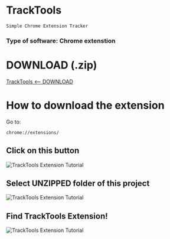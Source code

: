 # TrackTools
    Simple Chrome Extension Tracker

### Type of software: Chrome extenstion

# DOWNLOAD (.zip)
[TrackTools <-- DOWNLOAD](https://github.com/TaraJura/TrackTools/archive/refs/heads/main.zip)

# How to download the extension

Go to:

```URL
chrome://extensions/
```

## Click on this button

![TrackTools Extension Tutorial](https://raw.githubusercontent.com/TaraJura/freephotos/main/tut1.png)

## Select UNZIPPED folder of this project

![TrackTools Extension Tutorial](https://raw.githubusercontent.com/TaraJura/freephotos/main/tut2.png)

## Find TrackTools Extension!

![TrackTools Extension Tutorial](https://raw.githubusercontent.com/TaraJura/freephotos/main/tut3.png)

